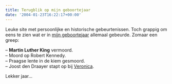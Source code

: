 ```yaml
---
title: Terugblik op mijn geboortejaar
date: '2004-01-23T16:22:17+00:00'
---
```

Leuke site met persoonlijke en historische gebeurtenissen. Toch grappig om eens te zien wat er in [mijn geboortejaar](http://www.terugblik.com/1960-1969/1968/1968.html) allemaal gebeurde. Zomaar een greep:

– **Martin Luther King** vermoord.  
– Moord op Robert Kennedy.  
– Praagse lente in de kiem gesmoord.  
– Joost den Draayer stapt op bij [Veronica](http://www.radioveronica.nl/).

Lekker jaar…
